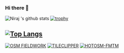 ### Hi there 👋

![Niraj 's github stats](https://github-readme-stats.vercel.app/api?username=nrjadkry&count_private=true&show_icons=true)
[![trophy](https://github-profile-trophy.vercel.app/?username=nrjadkry)](https://github.com/ryo-ma/github-profile-trophy)
<!-- ![Top Langs](https://github-readme-stats.vercel.app/api/top-langs/?username=nrjadkry&langs_count=5&hide=objective-c,java) -->




[![Top Langs](https://github-readme-stats.vercel.app/api/top-langs/?username=nrjadkry)](https://github.com/varun2948/react-slingshot)
---
[![OSM FIELDWORK](https://github-readme-stats.vercel.app/api/pin/?username=hotosm&repo=osm-fieldwork)](https://github.com/hotosm/osm-fieldwork)
[![TILECLIPPER](https://github-readme-stats.vercel.app/api/pin/?username=sijandh35&repo=tileclipper)](https://github.com/hotosm/osm-fieldwork)
[![HOTOSM-FMTM](https://github-readme-stats.vercel.app/api/pin/?username=hotosm&repo=fmtm)](https://github.com/hotosm/fmtm)
